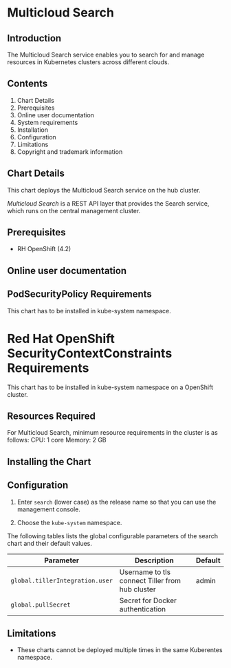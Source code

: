# Multicloud Search 

## Introduction

The Multicloud Search service enables you to search for and manage resources in Kubernetes clusters across different clouds.

## Contents

 1. Chart Details
 2. Prerequisites
 2. Online user documentation
 3. System requirements
 4. Installation
 5. Configuration
 6. Limitations
 5. Copyright and trademark information

## Chart Details

This chart deploys the Multicloud Search service on the hub cluster.

_Multicloud Search_ is a REST API layer that provides the Search service, which runs on the central management cluster. 

## Prerequisites

* RH OpenShift (4.2) 

## Online user documentation


## PodSecurityPolicy Requirements
   This chart has to be installed in kube-system namespace.
# Red Hat OpenShift SecurityContextConstraints Requirements
   This chart has to be installed in  kube-system namespace on a OpenShift cluster.
## Resources Required

For Multicloud Search, minimum resource requirements in the cluster is as follows:
    CPU: 1 core
    Memory: 2 GB

## Installing the Chart


## Configuration

1. Enter `search` (lower case) as the release name so that you can use the management console.

2. Choose the `kube-system` namespace.


The following tables lists the global configurable parameters of the search chart and their default values.

| Parameter | Description | Default |
|-----------|-------------|---------|
| `global.tillerIntegration.user` | Username to tls connect Tiller from hub cluster | admin |
| `global.pullSecret` | Secret for Docker authentication|

## Limitations

* These charts cannot be deployed multiple times in the same Kuberentes namespace.
